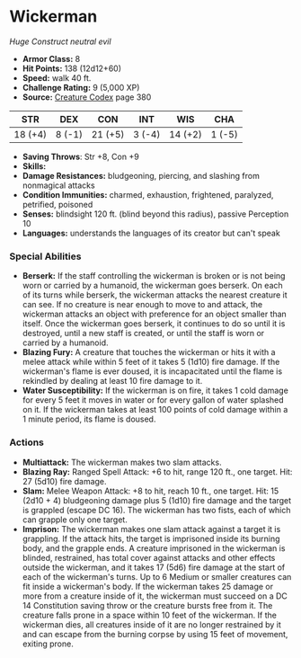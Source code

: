 # Wickerman

*Huge* *Construct* *neutral evil*

- **Armor Class:** 8
- **Hit Points:** 138 (12d12+60)
- **Speed:** walk 40 ft.
- **Challenge Rating:** 9 (5,000 XP)
- **Source:** [Creature Codex](https://koboldpress.com/kpstore/product/creature-codex-for-5th-edition-dnd) page 380

| STR | DEX | CON | INT | WIS | CHA |
| --- | --- | --- | --- | --- | --- |
| 18 (+4) | 8 (-1) | 21 (+5) | 3 (-4) | 14 (+2) | 1 (-5) |

- **Saving Throws**: Str +8, Con +9
- **Skills:** 
- **Damage Resistances:** bludgeoning, piercing, and slashing from nonmagical attacks
- **Condition Immunities:** charmed, exhaustion, frightened, paralyzed, petrified, poisoned
- **Senses:** blindsight 120 ft. (blind beyond this radius), passive Perception 10
- **Languages:** understands the languages of its creator but can't speak
### Special Abilities
- **Berserk:** If the staff controlling the wickerman is broken or is not being worn or carried by a humanoid, the wickerman goes berserk. On each of its turns while berserk, the wickerman attacks the nearest creature it can see. If no creature is near enough to move to and attack, the wickerman attacks an object with preference for an object smaller than itself. Once the wickerman goes berserk, it continues to do so until it is destroyed, until a new staff is created, or until the staff is worn or carried by a humanoid.
- **Blazing Fury:** A creature that touches the wickerman or hits it with a melee attack while within 5 feet of it takes 5 (1d10) fire damage. If the wickerman's flame is ever doused, it is incapacitated until the flame is rekindled by dealing at least 10 fire damage to it.
- **Water Susceptibility:** If the wickerman is on fire, it takes 1 cold damage for every 5 feet it moves in water or for every gallon of water splashed on it. If the wickerman takes at least 100 points of cold damage within a 1 minute period, its flame is doused.
### Actions
- **Multiattack:** The wickerman makes two slam attacks.
- **Blazing Ray:** Ranged Spell Attack: +6 to hit, range 120 ft., one target. Hit: 27 (5d10) fire damage.
- **Slam:** Melee Weapon Attack: +8 to hit, reach 10 ft., one target. Hit: 15 (2d10 + 4) bludgeoning damage plus 5 (1d10) fire damage and the target is grappled (escape DC 16). The wickerman has two fists, each of which can grapple only one target.
- **Imprison:** The wickerman makes one slam attack against a target it is grappling. If the attack hits, the target is imprisoned inside its burning body, and the grapple ends. A creature imprisoned in the wickerman is blinded, restrained, has total cover against attacks and other effects outside the wickerman, and it takes 17 (5d6) fire damage at the start of each of the wickerman's turns. Up to 6 Medium or smaller creatures can fit inside a wickerman's body. If the wickerman takes 25 damage or more from a creature inside of it, the wickerman must succeed on a DC 14 Constitution saving throw or the creature bursts free from it. The creature falls prone in a space within 10 feet of the wickerman. If the wickerman dies, all creatures inside of it are no longer restrained by it and can escape from the burning corpse by using 15 feet of movement, exiting prone.


